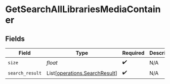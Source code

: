 # GetSearchAllLibrariesMediaContainer


## Fields

| Field                                                                    | Type                                                                     | Required                                                                 | Description                                                              |
| ------------------------------------------------------------------------ | ------------------------------------------------------------------------ | ------------------------------------------------------------------------ | ------------------------------------------------------------------------ |
| `size`                                                                   | *float*                                                                  | :heavy_check_mark:                                                       | N/A                                                                      |
| `search_result`                                                          | List[[operations.SearchResult](../../models/operations/searchresult.md)] | :heavy_check_mark:                                                       | N/A                                                                      |